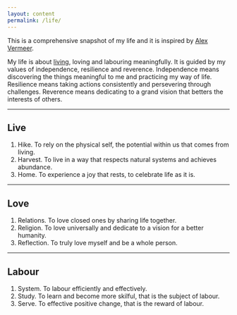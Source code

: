 ```yaml
---
layout: content
permalink: /life/
---
```


This is a comprehensive snapshot of my life and it is inspired by [Alex Vermeer](https://alexvermeer.com/life-hacking/).

My life is about [living](#Live), loving and labouring meaningfully. It is guided by my values of independence, resilience and reverence. Independence means discovering the things meaningful to me and practicing my way of life. Resilience means taking actions consistently and persevering through challenges. Reverence means dedicating to a grand vision that betters the interests of others.

----

## Live

1.	Hike. To rely on the physical self, the potential within us that comes from living.
2.	Harvest. To live in a way that respects natural systems and achieves abundance.
3.	Home. To experience a joy that rests, to celebrate life as it is.

----

## Love

1.	Relations. To love closed ones by sharing life together.
2.	Religion. To love universally and dedicate to a vision for a better humanity.
3.	Reflection. To truly love myself and be a whole person.

----

## Labour

1.	System. To labour efficiently and effectively.
2.	Study. To learn and become more skilful, that is the subject of labour.
3.	Serve. To effective positive change, that is the reward of labour.
